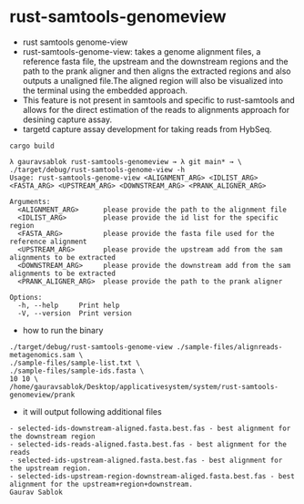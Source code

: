 # rust-samtools-genomeview

- rust samtools genome-view
- rust-samtools-genome-view: takes a genome alignment files, a reference fasta file, the upstream and the downstream regions and the path to the prank aligner and then aligns the extracted regions and also outputs a unaligned file.The aligned region will also be visualized into the terminal using the embedded approach. 
- This feature is not present in samtools and specific to rust-samtools and allows for the direct estimation of the reads to alignments approach for desining capture assay.
- targetd capture assay development for taking reads from HybSeq.

```
cargo build 

```
```
λ gauravsablok rust-samtools-genomeview → λ git main* → \
./target/debug/rust-samtools-genome-view -h
Usage: rust-samtools-genome-view <ALIGNMENT_ARG> <IDLIST_ARG> <FASTA_ARG> <UPSTREAM_ARG> <DOWNSTREAM_ARG> <PRANK_ALIGNER_ARG>

Arguments:
  <ALIGNMENT_ARG>      please provide the path to the alignment file
  <IDLIST_ARG>         please provide the id list for the specific region
  <FASTA_ARG>          please provide the fasta file used for the reference alignment
  <UPSTREAM_ARG>       please provide the upstream add from the sam alignments to be extracted
  <DOWNSTREAM_ARG>     please provide the downstream add from the sam alignments to be extracted
  <PRANK_ALIGNER_ARG>  please provide the path to the prank aligner

Options:
  -h, --help     Print help
  -V, --version  Print version

```


- how to run the binary

```
./target/debug/rust-samtools-genome-view ./sample-files/alignreads-metagenomics.sam \ 
./sample-files/sample-list.txt \
./sample-files/sample-ids.fasta \
10 10 \
/home/gauravsablok/Desktop/applicativesystem/system/rust-samtools-genomeview/prank

```

- it will output following additional files
```
- selected-ids-downstream-aligned.fasta.best.fas - best alignment for the downstream region
- selected-ids-reads-aligned.fasta.best.fas - best alignment for the reads
- selected-ids-upstream-aligned.fasta.best.fas - best alignment for the upstream region.
- selected-ids-upstream-region-downstream-aliged.fasta.best.fas - best alignment for the upstream+region+downstream.
Gaurav Sablok
